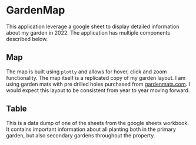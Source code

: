 # GardenMap

This application leverage a google sheet to display detailed information about my garden in 2022.  The application has multiple components described below.

## Map

The map is built using <code>plotly</code> and allows for hover, click and zoom functionality.  The map itself is a replicated copy of my garden layout.  I am using garden mats with pre drilled holes purchased from [gardenmats.com](https://gardenmats.com).  I would expect this layout to be consistent from year to year moving forward.

## Table
This is a data dump of one of the sheets from the google sheets workbook.  It contains important information about all planting both in the primary garden, but also secondary gardens throughout the property.